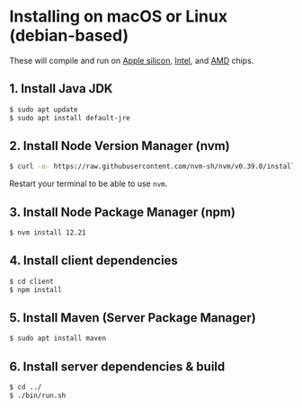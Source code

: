 # Installing on macOS or Linux (debian-based)
These will compile and run on [Apple silicon](https://en.wikipedia.org/wiki/Apple_silicon), [Intel](https://en.wikipedia.org/wiki/List_of_Intel_CPU_microarchitectures), and [AMD](https://en.wikipedia.org/wiki/List_of_AMD_processors) chips.

## 1. Install Java JDK
```sh
$ sudo apt update
$ sudo apt install default-jre
```
## 2. Install Node Version Manager (nvm)
```sh
$ curl -o- https://raw.githubusercontent.com/nvm-sh/nvm/v0.39.0/install.sh | bash
```
Restart your terminal to be able to use `nvm`.
## 3. Install Node Package Manager (npm)
```sh
$ nvm install 12.21
```
## 4. Install client dependencies
```sh
$ cd client
$ npm install
```
## 5. Install Maven (Server Package Manager)
```sh
$ sudo apt install maven
```
## 6. Install server dependencies & build
```sh
$ cd ../
$ ./bin/run.sh
```
